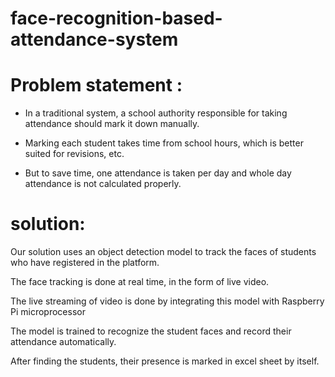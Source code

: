 # face-recognition-based-attendance-system  

# Problem statement :
 * In a traditional system, a school authority responsible for taking attendance should mark it down manually.

 * Marking each student takes time from school hours, which is better suited for revisions, etc.

 * But to save time, one attendance is taken per day and whole day attendance is not calculated properly.

# solution:
  Our solution uses an object detection model to track the faces of students who have registered in the platform.

  The face tracking is done at real time, in the form of live video.

  The live streaming of video is done by integrating this model with Raspberry Pi microprocessor

  The model is trained to recognize the student faces and record their attendance automatically.

  After finding the students, their presence is marked in excel sheet by itself.
